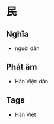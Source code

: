 # 民

## Nghĩa
* người dân

## Phát âm
* Hán Việt: dân

## Tags
* Hán Việt

<script>window.HANZI_FIELD='民';</script>
